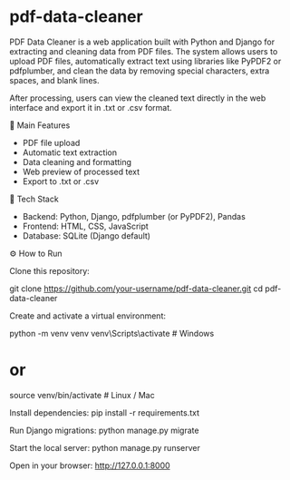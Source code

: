 # pdf-data-cleaner
PDF Data Cleaner is a web application built with Python and Django for extracting and cleaning data from PDF files.
The system allows users to upload PDF files, automatically extract text using libraries like PyPDF2 or pdfplumber, and clean the data by removing special characters, extra spaces, and blank lines.

After processing, users can view the cleaned text directly in the web interface and export it in .txt or .csv format.

🚀 Main Features

-  PDF file upload
-  Automatic text extraction
-  Data cleaning and formatting
-  Web preview of processed text
-  Export to .txt or .csv

🧠 Tech Stack

-  Backend: Python, Django, pdfplumber (or PyPDF2), Pandas
-  Frontend: HTML, CSS, JavaScript
-  Database: SQLite (Django default)

⚙️ How to Run

Clone this repository:

git clone https://github.com/your-username/pdf-data-cleaner.git
cd pdf-data-cleaner


Create and activate a virtual environment:

python -m venv venv
venv\Scripts\activate      # Windows
# or
source venv/bin/activate   # Linux / Mac


Install dependencies:
pip install -r requirements.txt


Run Django migrations:
python manage.py migrate


Start the local server:
python manage.py runserver


Open in your browser:
http://127.0.0.1:8000
